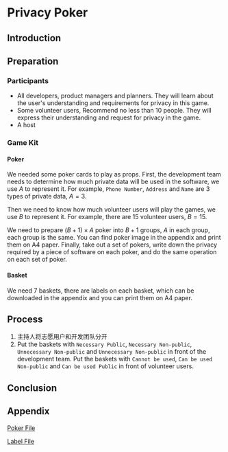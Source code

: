 # Privacy Poker

## Introduction

## Preparation

### Participants

- All developers, product managers and planners. They will learn about the user's understanding and requirements for privacy in this game.
- Some volunteer users, Recommend no less than 10 people. They will express their understanding and request for privacy in the game.
- A host

### Game Kit

#### Poker

We needed some poker cards to play as props. First, the development team needs to determine how much private data will be used in the software, we use $A$ to represent it. For example, `Phone Number`, `Address` and `Name` are $3$ types of private data, $A = 3$.

Then we need to know how much volunteer users will play the games, we use $B$ to represent it. For example, there are $15$ volunteer users, $B = 15$.

We need to prepare $(B+1) \times A$ poker into $B+1$ groups, $A$ in each group, each group is the same. You can find poker image in the appendix and print them on A4 paper. Finally, take out a set of pokers, write down the privacy required by a piece of software on each poker, and do the same operation on each set of poker.

#### Basket

We need 7 baskets, there are labels on each basket, which can be downloaded in the appendix and you can print them on A4 paper.

## Process

1. 主持人将志愿用户和开发团队分开
2. Put the baskets with `Necessary Public`, `Necessary Non-public`, `Unnecessary Non-public` and `Unnecessary Non-public` in front of the development team. Put the baskets with `Cannot be used`, `Can be used Non-public` and `Can be used Public` in front of volunteer users.

## Conclusion

## Appendix

[Poker File](appendix/Poker.pdf)

[Label File](appendix/Label.pdf)
